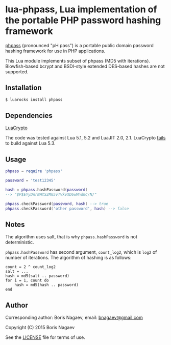 # lua-phpass, Lua implementation of the portable PHP password hashing framework

[phpass][phpass] (pronounced "pH pass") is a portable public
domain password hashing framework for use in PHP applications.

This Lua module implements subset of phpass (MD5 with
iterations). Blowfish-based bcrypt and BSDI-style extended
DES-based hashes are not supported.

## Installation

```bash
$ luarocks install phpass
```

## Dependencies

[LuaCrypto][luacrypto]

The code was tested against Lua 5.1, 5.2 and LuaJIT 2.0, 2.1.
LuaCrypto [fails][53-fail] to build against Lua 5.3.

## Usage

```lua
phpass = require 'phpass'

password = 'test12345'

hash = phpass.hashPassword(password)
--> "$P$EYyDnrNHtS2MG5vTVkvXD6wMnd0C/N/"

phpass.checkPassword(password, hash) --> true
phpass.checkPassword('other password', hash) --> false
```

## Notes

The algorithm uses salt, that is why `phpass.hashPassword`
is not deterministic.

`phpass.hashPassword` has second argument, `count_log2`,
which is `log2` of number of iterations. The algorithm of
hashing is as follows:

```
count = 2 ^ count_log2
salt = ...
hash = md5(salt .. password)
for i = 1, count do
    hash = md5(hash .. password)
end
```

## Author

Corresponding author: Boris Nagaev, email: bnagaev@gmail.com

Copyright (C) 2015 Boris Nagaev

See the [LICENSE][LICENSE] file for terms of use.

[phpass]: http://www.openwall.com/phpass/
[luacrypto]: https://github.com/mkottman/luacrypto
[53-fail]: https://travis-ci.org/starius/lua-phpass/jobs/62325591#L747
[LICENSE]: LICENSE
